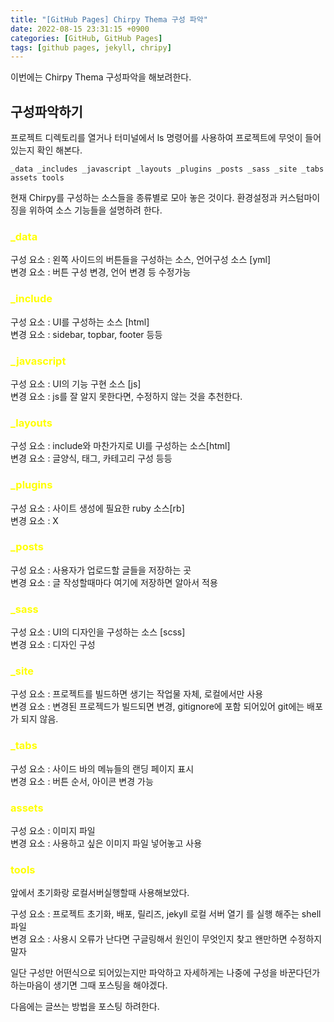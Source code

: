 ```yaml
---
title: "[GitHub Pages] Chirpy Thema 구성 파악"
date: 2022-08-15 23:31:15 +0900
categories: [GitHub, GitHub Pages]
tags: [github pages, jekyll, chripy]
---
```


이번에는 Chirpy Thema 구성파악을 해보려한다.


## 구성파악하기

프로젝트 디렉토리를 열거나 터미널에서 ls 명령어를 사용하여 프로젝트에 무엇이 들어있는지 확인 해본다.

    _data _includes _javascript _layouts _plugins _posts _sass _site _tabs assets tools

현재 Chirpy를 구성하는 소스들을 종류별로 모아 놓은 것이다.
환경설정과 커스텀마이징을 위하여 소스 기능들을 설명하려 한다.

### <span style="color:yellow">_data</span>
구성 요소 : 왼쪽 사이드의 버튼들을 구성하는 소스, 언어구성 소스 [yml]<br>
변경 요소 : 버튼 구성 변경, 언어 변경 등 수정가능

### <span style="color:yellow">_include</span>
구성 요소 : UI를 구성하는 소스 [html]<br>
변경 요소 : sidebar, topbar, footer 등등

### <span style="color:yellow">_javascript</span>
구성 요소 : UI의 기능 구현 소스 [js]<br>
변경 요소 : js를 잘 알지 못한다면, 수정하지 않는 것을 추천한다.


### <span style="color:yellow">_layouts</span>
구성 요소 : include와 마찬가지로 UI를 구성하는 소스[html]<br>
변경 요소 : 글양식, 태그, 카테고리 구성 등등

### <span style="color:yellow">_plugins</span>
구성 요소 : 사이트 생성에 필요한 ruby 소스[rb]<br>
변경 요소 : X

### <span style="color:yellow">_posts</span>
구성 요소 : 사용자가 업로드할 글들을 저장하는 곳<br>
변경 요소 : 글 작성할때마다 여기에 저장하면 알아서 적용

### <span style="color:yellow">_sass</span>
구성 요소 : UI의 디자인을 구성하는 소스 [scss]<br>
변경 요소 : 디자인 구성

### <span style="color:yellow">_site</span>
구성 요소 : 프로젝트를 빌드하면 생기는 작업물 자체, 로컬에서만 사용<br>
변경 요소 : 변경된 프로젝드가 빌드되면 변경, gitignore에 포함 되어있어 git에는 배포가 되지 않음.

### <span style="color:yellow">_tabs</span>
구성 요소 : 사이드 바의 메뉴들의 랜딩 페이지 표시 <br>
변경 요소 : 버튼 순서, 아이콘 변경 가능


### <span style="color:yellow">assets</span>
구성 요소 : 이미지 파일<br>
변경 요소 : 사용하고 싶은 이미지 파일 넣어놓고 사용

### <span style="color:yellow">tools</span>

앞에서 초기화랑 로컬서버실행할때 사용해보았다.

구성 요소 : 프로젝트 초기화, 배포, 릴리즈, jekyll 로컬 서버 열기 를 실행 해주는 shell 파일<br>
변경 요소 : 사용시 오류가 난다면 구글링해서 원인이 무엇인지 찾고 왠만하면 수정하지말자

일단 구성만 어떤식으로 되어있는지만 파악하고 자세하게는 나중에 구성을 바꾼다던가 하는마음이 생기면 그때 포스팅을 해야겠다.


다음에는 글쓰는 방법을 포스팅 하려한다.